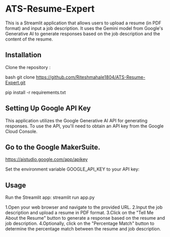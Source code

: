 # ATS-Resume-Expert
This is a Streamlit application that allows users to upload a resume (in PDF format) and input a job description. It uses the Gemini model from Google's Generative AI to generate responses based on the job description and the content of the resume.

## Installation

Clone the repository :

bash
git clone https://github.com/Riteshmahale1804/ATS-Resume-Expert.git 

pip install -r requirements.txt



## Setting Up Google API Key
This application utilizes the Google Generative AI API for generating responses. To use the API, you'll need to obtain an API key from the Google Cloud Console.

## Go to the Google MakerSuite.
https://aistudio.google.com/app/apikey
 
Set the environment variable GOOGLE_API_KEY to your API key:


## Usage
Run the Streamlit app:
streamlit run app.py

1.Open your web browser and navigate to the provided URL.
2.Input the job description and upload a resume in PDF format.
3.Click on the "Tell Me About the Resume" button to generate a response based on the resume and job description.
4.Optionally, click on the "Percentage Match" button to determine the percentage match between the resume and job description.




